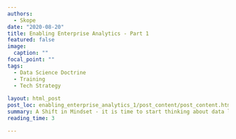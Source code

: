 ```yaml
---
authors:
  - Skope 
date: "2020-08-20" 
title: Enabling Enterprise Analytics - Part 1
featured: false
image:
  caption: "" 
focal_point: "" 
tags:
  - Data Science Doctrine
  - Training
  - Tech Strategy
  
layout: html_post
post_loc: enabling_enterprise_analytics_1/post_content/post_content.html
summary: A Shift in Mindset - it is time to start thinking about data literacy as a readiness problem
reading_time: 3

---
```

